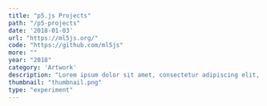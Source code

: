 ```yaml
---
title: "p5.js Projects"
path: "/p5-projects"
date: '2018-01-03'
url: "https://ml5js.org/"
code: "https://github.com/ml5js"
more: ""
year: "2018"
category: 'Artwork'
description: "Lorem ipsum dolor sit amet, consectetur adipiscing elit, sed do eiusmod tempor incididunt ut labore et dolore magna aliqua. Ut enim ad minim veniam, quis nostrud exercitation ullamco laboris nisi ut aliquip ex ea commodo consequat."
thumbnail: "thumbnail.png"
type: "experiment"
---
```

